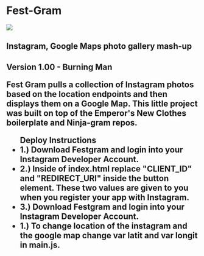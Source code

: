 Fest-Gram
===========
<img src ="https://raw.github.com/ArledgeMike/Fest-Gram/master/images/Festgram.png" />
<h2>Instagram, Google Maps photo gallery mash-up<h2> <p>Version 1.00 - Burning Man</P>

<p>Fest Gram pulls a collection of Instagram photos based on the location endpoints and then displays them on a Google Map. This little project was built on top of the Emperor's New Clothes boilerplate and Ninja-gram repos.</p>

<ul>
Deploy Instructions
<li> 1.) Download Festgram and login into your Instagram Developer Account.</li>
<li> 2.) Inside of index.html replace "CLIENT_ID" and "REDIRECT_URI" inside the button element. These two values are given to you when you register your app with Instagram.</li>
<li> 3.) Download Festgram and login into your Instagram Developer Account.</li>
<li> 1.) To change location of the instagram and the google map change var latit and var longit in main.js.</li>
</ul>
<ul>

